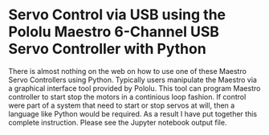 # Servo Control via USB using the Pololu Maestro 6-Channel USB Servo Controller with Python

There is almost nothing on the web on how to use one of these Maestro Servo Controllers using Python. 
Typically users manipulate the Maestro via a graphical interface tool provided by Pololu. This tool
can program Maestro controller to start stop the motors in a continious loop fashion. If control were part of
a system that need to start or stop servos at will, then a language like Python would be required.
As a result I have put together this complete instruction. Please see the Jupyter notebook output file.
